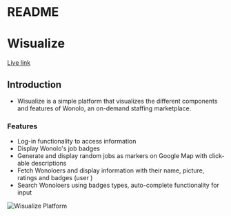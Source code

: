 # README

# **Wisualize**  

[Live link](https://wisualize.herokuapp.com)  


## **Introduction**  

+ Wisualize is a simple platform that visualizes the different components and features of Wonolo, an on-demand staffing marketplace.

### **Features**

+ Log-in functionality to access information
+ Display Wonolo's job badges
+ Generate and display random jobs as markers on Google Map with click-able descriptions
+ Fetch Wonoloers and display information with their name, picture, ratings and badges (user )
+ Search Wonoloers using badges types, auto-complete functionality for input

![Wisualize Platform](app/assets/images/features.png)

